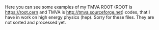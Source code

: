 Here you can see some examples of my TMVA ROOT (ROOT is https://root.cern and TMVA is http://tmva.sourceforge.net) codes, that I have in work on high energy physics (hep). Sorry for these files. They are not sorted and processed yet.
